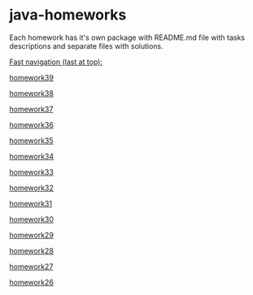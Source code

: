 # java-homeworks

Each homework has it's own package with README.md file with tasks descriptions and separate files with solutions.

<ins>Fast navigation (last at top):</ins>

[homework39](https://github.com/d9d9-Sun/java-homeworks/tree/main/src/homework39)

[homework38](https://github.com/d9d9-Sun/java-homeworks/tree/main/src/homework38)

[homework37](https://github.com/d9d9-Sun/java-homeworks/tree/main/src/homework37)

[homework36](https://github.com/d9d9-Sun/java-homeworks/tree/main/src/homework36)

[homework35](https://github.com/d9d9-Sun/java-homeworks/tree/main/src/homework35)

[homework34](https://github.com/d9d9-Sun/java-homeworks/tree/main/src/homework34)

[homework33](https://github.com/d9d9-Sun/java-homeworks/tree/main/src/homework33)

[homework32](https://github.com/d9d9-Sun/java-homeworks/tree/main/src/homework32)

[homework31](https://github.com/d9d9-Sun/java-homeworks/tree/main/src/homework31)

[homework30](https://github.com/d9d9-Sun/java-homeworks/tree/main/src/homework30)

[homework29](https://github.com/d9d9-Sun/java-homeworks/tree/main/src/homework29)

[homework28](https://github.com/d9d9-Sun/java-homeworks/tree/main/src/homework28)

[homework27](https://github.com/d9d9-Sun/java-homeworks/tree/main/src/homework27)

[homework26](https://github.com/d9d9-Sun/java-homeworks/tree/main/src/homework26)